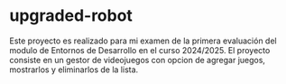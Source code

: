 # upgraded-robot
Este proyecto es realizado para mi examen de la primera evaluación del modulo de Entornos de Desarrollo en el curso 2024/2025. El proyecto consiste en un gestor de videojuegos con opcion de agregar juegos, mostrarlos y eliminarlos de la lista.
